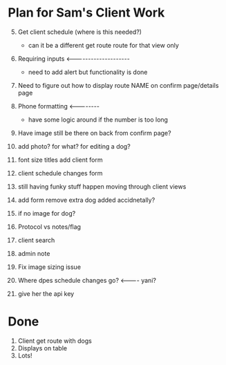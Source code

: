 # Plan for Sam's Client Work


5. Get client schedule (where is this needed?)
    * can it be a different get route route for that view only
10. Requiring inputs <--------------------
    * need to add alert but functionality is done
12. Need to figure out how to display route NAME on confirm page/details page
15. Phone formatting <--------
    * have some logic around if the number is too long
17. Have image still be there on back from confirm page?
   
21. add photo? for what? for editing a dog?

28. font size titles add client form
33. client schedule changes form 
35. still having funky stuff happen moving through client views
36. add form remove extra dog added accidnetally?
37. if no image for dog?
38. Protocol vs notes/flag



22. client search 
23. admin note
11. Fix image sizing issue
18. Where dpes schedule changes go? <---- yani?
39. give her the api key



# Done
1. Client get route with dogs
2. Displays on table
3. Lots! 

